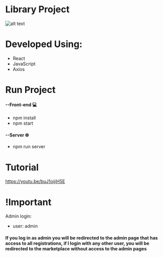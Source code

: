 # Library Project

![alt text](https://i.imgur.com/z6rpzs2.png)

# Developed Using: </br>
* React
* JavaScript
* Axios

# Run Project

#### --Front-end :computer:
* npm install
* npm start
#### --Server :globe_with_meridians:
* npm run server

# Tutorial

https://youtu.be/buJ1oijiH5E

# !Important

Admin login:

* user: admin

#### If you log in as admin you will be redirected to the admin page that has access to all registrations, if I login with any other user, you will be redirected to the marketplace without access to the admin pages
